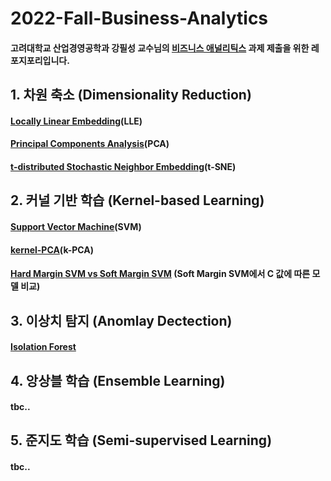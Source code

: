 # 2022-Fall-Business-Analytics

#### 고려대학교 산업경영공학과 강필성 교수님의 [비즈니스 애널리틱스](https://github.com/pilsung-kang/Business-Analytics-IME654-) 과제 제출을 위한 레포지포리입니다.

## 1. 차원 축소 (Dimensionality Reduction)
#### [Locally Linear Embedding](https://github.com/pppanghyun/2022-Fall-Business-Analytics/blob/main/1_Dimensionality_Reduction/Locally%20Linear%20Embedding(LLE).ipynb)(LLE)
#### [Principal Components Analysis](https://github.com/pppanghyun/2022-Fall-Business-Analytics/blob/main/1_Dimensionality_Reduction/Principal%20Components%20Analysis(PCA).ipynb)(PCA)
#### [t-distributed Stochastic Neighbor Embedding](https://github.com/pppanghyun/2022-Fall-Business-Analytics/blob/main/1_Dimensionality_Reduction/t-SNE(t-distributed%20Stochastic%20Neighbor%20Embedding).ipynb)(t-SNE)
## 2. 커널 기반 학습 (Kernel-based Learning)
#### [Support Vector Machine](https://github.com/pppanghyun/2022-Fall-Business-Analytics/blob/main/2_Kernel-base_Learning/support%20vector%20machine(SVM).ipynb)(SVM)
#### [kernel-PCA](https://github.com/pppanghyun/2022-Fall-Business-Analytics/blob/main/2_Kernel-base_Learning/kernerl_PCA(KPCA).ipynb)(k-PCA)
#### [Hard Margin SVM vs Soft Margin SVM](https://github.com/pppanghyun/2022-Fall-Business-Analytics/blob/main/2_Kernel-base_Learning/Hard-Margin-SVM-vs-Soft-Margin-SVM.md) (Soft Margin SVM에서 C 값에 따른 모델 비교)


## 3. 이상치 탐지 (Anomlay Dectection)
#### [Isolation Forest](https://github.com/pppanghyun/2022-Fall-Business-Analytics/blob/main/3_Anomaly_Detection/isolation_forest.ipynb)
## 4. 앙상블 학습 (Ensemble Learning)
#### tbc..
## 5. 준지도 학습 (Semi-supervised Learning)
#### tbc..
